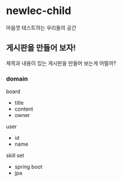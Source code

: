 # newlec-child
마음껏 테스트하는 우리들의 공간

## 게시판을 만들어 보자!
제목과 내용이 있는 게시판을 만들어 보는게 어떨까?

### domain
board
- title
- content
- owner

user
- id
- name

skill set
- spring boot
- jpa
